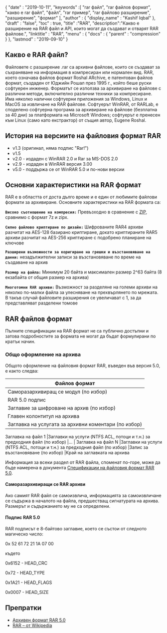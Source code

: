 {
  "date" : "2019-10-11",
  "keywords" :[ "rar файл", "rar файлов формат", "какво е rar файл", "файл", "rar пример", "rar файлово разширение", "разширение", "формат" ],
  "author" : {
    "display_name" : "Kashif Iqbal"
},
  "draft" : "false",
  "toc" : true,
  "title" :"RAR",
  "description":"Какво е разширение на RAR файл и API, които могат да създават и отварят RAR файлове.",
  "linktitle" : "RAR",
  "menu" : {
    "docs" : {
      "parent" : "compression"
}
},
  "lastmod" : "2019-09-10"
}

## Какво е RAR файл?

Файловете с разширение .rar са архивни файлове, които се създават за съхраняване на информация в компресиран или нормален вид. RAR, което означава файлов формат Roshal ARchive, е патентован файлов формат, създаден от Юджийн Рошал през 1995 г., който беше руски софтуерен инженер. Форматът се използва за архивиране на файлове с различни методи, включително различни техники за компресиране. Има няколко налични софтуерни приложения за Windows, Linux и MacOS за извличане на RAR файлове. Софтуерът WinRAR, от RARLab, е споделено софтуерна програма за архивиране на файлове (безплатна за 40 дни) за платформата на Microsoft Windows; софтуерът е пренесен към Linux (само като екстрактор) от същия автор, Eugene Roshal.

## История на версиите на файловия формат RAR

* v1.3 (оригинал, няма подпис "Rar!")
* v1.5
* v2.0 - издаден с WinRAR 2.0 и Rar за MS-DOS 2.0
* v2.9 - издаден в WinRAR версия 3.00
* v5.0 - поддържа се от WinRAR 5.0 и по-нови версии

## Основни характеристики на RAR формат

RAR е в областта от доста дълго време и е един от любимите файлови формати за архивиране. Основните характеристики на RAR формата са:

**`Високо съотношение на компресия:`** Превъзходно в сравнение с [ZIP](/bg/compression/zip/), сравнимо с формат 7z и zipx.

**`Силно файлово криптиране по дизайн:`** Шифрованите RAR4 архиви разчитат на AES-128 базирано криптиране, докато криптираните RAR5 архиви разчитат на AES-256 криптиране с подобрено планиране на ключове

**`Разширени възможности за коригиране на грешки и възстановяване на данни:`** незадължителни записи за възстановяване по време на създаване на архив

**`Размер на файла:`** Минимум 20 байта и максимален размер 2^63 байта (8 екзабайта от общия размер на архива)

**`Многотомни RAR архиви:`** Възможност за разделяне на големи архиви на няколко по-малки файла за улесняване на прехвърлянето по мрежата. В такъв случай файловите разширения се увеличават с 1, за да представляват разделени томове

## RAR файлов формат

Пълните спецификации на RAR формат не са публично достъпни и затова подробностите за формата не могат да бъдат формулирани по кратък начин.

### Общо оформление на архива

Общото оформление на файловия формат RAR, въведен във версия 5.0, е както следва:

|Файлов формат
---|
| Саморазархивиращ се модул (по избор)
|RAR 5.0 подпис
|Заглавие за шифроване на архив (по избор)
| Главен колонтитул на архива
|Заглавка на услугата за архивни коментари (по избор)
Заглавка на файл 1
|Заглавки на услуги (NTFS ACL, потоци и т.н.) за предходния файл (по избор)
|...
| Заглавка на файл N
|Заглавки на услуги (NTFS ACL, потоци и т.н.) за предходния файл (по избор)
|Запис за възстановяване (по избор)
|Край на заглавката на архива

Информация за всеки раздел от RAR файла, споменат по-горе, може да бъде намерена в документа [Спецификации на файловия формат RAR 5.0](https://www.rarlab.com/technote.htm#arcstruct).

#### Саморазархивиращи се RAR архиви

Ако самият RAR файл се самоизвлича, информацията за самоизвличане се съдържа в началото на файла, предшестващ сигнатурата на архива. Размерът и съдържанието му не са определени.

#### Подпис RAR 5.0

RAR подписът е 8-байтово заглавие, което се състои от следното магическо число:

0x 52 61 72 21 1A 07 00

където

0x6152 - HEAD_CRC

0x72 - HEAD_TYPE

0x1A21 - HEAD_FLAGS

0x0007 - HEAD_SIZE

## Препратки

* [Архивен формат RAR 5.0](https://www.rarlab.com/technote.htm)
* [RAR – от Wikipedia](https://en.wikipedia.org/wiki/RAR_(file_format))


